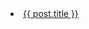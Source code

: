 <!-- Add "{{ site.baseurl }}" -->
<li><a href="{{ site.baseurl }}{{ post.url }}">{{ post.title }}</a></li>
